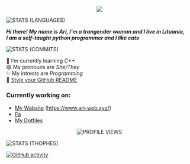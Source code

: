 <p align="center">
  <img src="https://github-readme-streak-stats.herokuapp.com?user=TruncatedDinosour&theme=dark&hide_border=true&background=22272E">
</p>

![STATS (LANGUAGES)](https://github-readme-stats.vercel.app/api/top-langs/?username=TruncatedDinosour&layout=compact&theme=gruvbox&hide_border=true&exclude_repo=dino-kernel)


***Hi there! My name is Ari, I'm a trangender woman and I live in Lituania,<br/>
I am a self-taught python programmer and I like cats***


![STATS (COMMITS)](https://github-readme-stats-sabesansathananthan.vercel.app/api?username=TruncatedDinosour&show_icons=true&hide_border=true&theme=gruvbox&exclude_repo=dino-kernel)

🌱 I’m currently learning *C++* <br/>
😄 My pronouns are *She/They* <br/>
✨ My intrests are *Programming* <br/>
🔭 [Style your GitHub README](https://github.com/anuraghazra/github-readme-stats/)

### Currently working on:<br/>
  - [My Website](https://github.com/TruncatedDinosour/website) (https://www.ari-web.xyz/)
  - [Fa](https://github.com/TruncatedDinosour/fa)
  - [My Dotfiles](https://github.com/TruncatedDinosour/dotfiles-cleaned)

<p align="center"><img src="https://komarev.com/ghpvc/?username=TruncatedDinosour&label=Profile%20views&color=282828&style=flat" alt="PROFILE VIEWS"/></p>

![STATS (THOPHES)](https://github-profile-trophy.vercel.app/?username=TruncatedDinosour&theme=gruvbox&margin-w=10&margin-h=15&column=8&exclude_repo=dino-kernel)

<p align="center">

  [![GitHub activity](https://activity-graph.herokuapp.com/graph?username=TruncatedDinosour&theme=gruvbox)](https://github.com/ashutosh00710/github-readme-activity-graph)

</p>

